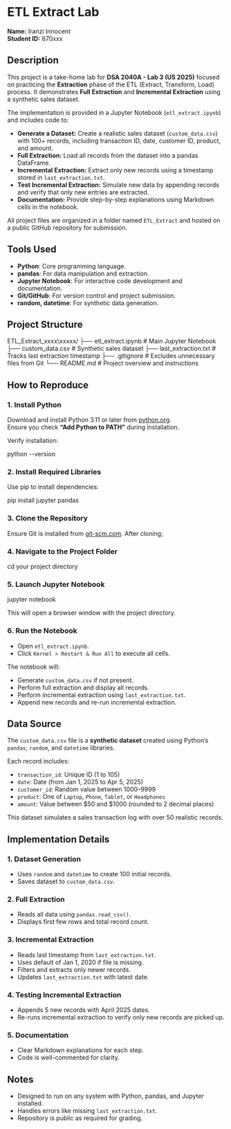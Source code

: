 # ETL Extract Lab  
**Name:** Iranzi Innocent  
**Student ID:** 670xxx  

## Description
This project is a take-home lab for **DSA 2040A - Lab 3 (US 2025)** focused on practicing the **Extraction** phase of the ETL (Extract, Transform, Load) process. It demonstrates **Full Extraction** and **Incremental Extraction** using a synthetic sales dataset.

The implementation is provided in a Jupyter Notebook (`etl_extract.ipynb`) and includes code to:

- **Generate a Dataset:** Create a realistic sales dataset (`custom_data.csv`) with 100+ records, including transaction ID, date, customer ID, product, and amount.
- **Full Extraction:** Load all records from the dataset into a pandas DataFrame.
- **Incremental Extraction:** Extract only new records using a timestamp stored in `last_extraction.txt`.
- **Test Incremental Extraction:** Simulate new data by appending records and verify that only new entries are extracted.
- **Documentation:** Provide step-by-step explanations using Markdown cells in the notebook.

All project files are organized in a folder named `ETL_Extract` and hosted on a public GitHub repository for submission.

## Tools Used
- **Python**: Core programming language.
- **pandas**: For data manipulation and extraction.
- **Jupyter Notebook**: For interactive code development and documentation.
- **Git/GitHub**: For version control and project submission.
- **random, datetime**: For synthetic data generation.

## Project Structure

ETL\_Extract\_xxxx\xxxxx/
├── etl\_extract.ipynb           # Main Jupyter Notebook
├── custom\_data.csv             # Synthetic sales dataset
├── last\_extraction.txt         # Tracks last extraction timestamp
├── .gitignore                  # Excludes unnecessary files from Git
└── README.md                   # Project overview and instructions


## How to Reproduce

### 1. Install Python
Download and install Python 3.11 or later from [python.org](https://www.python.org/).  
Ensure you check **“Add Python to PATH”** during installation.

Verify installation:

python --version

### 2. Install Required Libraries

Use pip to install dependencies:

pip install jupyter pandas

### 3. Clone the Repository

Ensure Git is installed from [git-scm.com](https://git-scm.com/). After cloning;


### 4. Navigate to the Project Folder

cd your project directory


### 5. Launch Jupyter Notebook

jupyter notebook

This will open a browser window with the project directory.

### 6. Run the Notebook

* Open `etl_extract.ipynb`.
* Click `Kernel > Restart & Run All` to execute all cells.

The notebook will:

* Generate `custom_data.csv` if not present.
* Perform full extraction and display all records.
* Perform incremental extraction using `last_extraction.txt`.
* Append new records and re-run incremental extraction.

## Data Source

The `custom_data.csv` file is a **synthetic dataset** created using Python’s `pandas`, `random`, and `datetime` libraries.

Each record includes:

* `transaction_id`: Unique ID (1 to 105)
* `date`: Date (from Jan 1, 2025 to Apr 5, 2025)
* `customer_id`: Random value between 1000–9999
* `product`: One of `Laptop`, `Phone`, `Tablet`, or `Headphones`
* `amount`: Value between \$50 and \$1000 (rounded to 2 decimal places)

This dataset simulates a sales transaction log with over 50 realistic records.

## Implementation Details

### 1. Dataset Generation

* Uses `random` and `datetime` to create 100 initial records.
* Saves dataset to `custom_data.csv`.

### 2. Full Extraction

* Reads all data using `pandas.read_csv()`.
* Displays first few rows and total record count.

### 3. Incremental Extraction

* Reads last timestamp from `last_extraction.txt`.
* Uses default of Jan 1, 2020 if file is missing.
* Filters and extracts only newer records.
* Updates `last_extraction.txt` with latest date.

### 4. Testing Incremental Extraction

* Appends 5 new records with April 2025 dates.
* Re-runs incremental extraction to verify only new records are picked up.

### 5. Documentation

* Clear Markdown explanations for each step.
* Code is well-commented for clarity.

## Notes

* Designed to run on any system with Python, pandas, and Jupyter installed.
* Handles errors like missing `last_extraction.txt`.
* Repository is public as required for grading.

